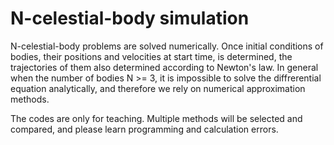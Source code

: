 # N-celestial-body simulation
N-celestial-body problems are solved numerically.
Once initial conditions of bodies, their positions and velocities at start time, is determined, the trajectories of them also determined according to Newton's law.
In general when the number of bodies N >= 3, it is impossible to solve the diffrerential equation analytically, and therefore we rely on numerical approximation methods.

The codes are only for teaching.
Multiple methods will be selected and compared, and please learn programming and calculation errors.
